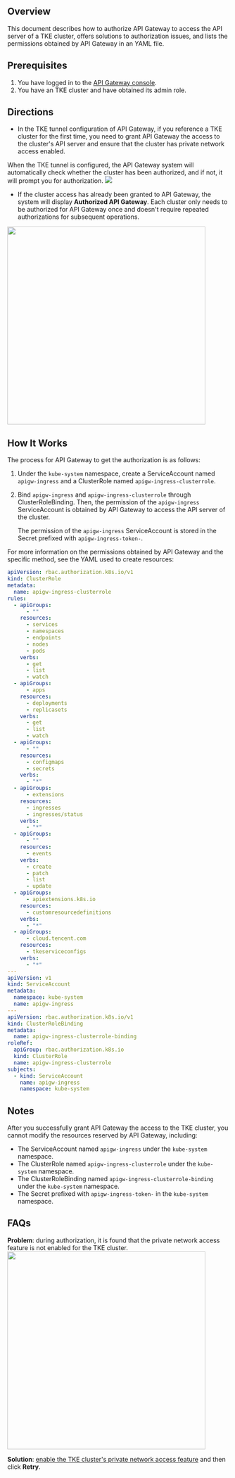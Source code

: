 ## Overview

This document describes how to authorize API Gateway to access the API server of a TKE cluster, offers solutions to authorization issues, and lists the permissions obtained by API Gateway in an YAML file.

## Prerequisites

1. You have logged in to the [API Gateway console](https://console.cloud.tencent.com/apigateway/index).
2. You have an TKE cluster and have obtained its admin role.

## Directions

- In the TKE tunnel configuration of API Gateway, if you reference a TKE cluster for the first time, you need to grant API Gateway the access to the cluster's API server and ensure that the cluster has private network access enabled.

 When the TKE tunnel is configured, the API Gateway system will automatically check whether the cluster has been authorized, and if not, it will prompt you for authorization.
![](https://qcloudimg.tencent-cloud.cn/raw/2a5a13b6626f9975394c3a83b27d2d71.png)        

- If the cluster access has already been granted to API Gateway, the system will display **Authorized API Gateway**. Each cluster only needs to be authorized for API Gateway once and doesn't require repeated authorizations for subsequent operations.                 
<img src="https://qcloudimg.tencent-cloud.cn/raw/51688fa680387191c838fcf6dbe0ba23.png" width="450px">      

## How It Works

The process for API Gateway to get the authorization is as follows:

1. Under the `kube-system` namespace, create a ServiceAccount named `apigw-ingress` and a ClusterRole named `apigw-ingress-clusterrole`.

2. Bind `apigw-ingress` and `apigw-ingress-clusterrole` through ClusterRoleBinding. Then, the permission of the `apigw-ingress` ServiceAccount is obtained by API Gateway to access the API server of the cluster.

   The permission of the `apigw-ingress` ServiceAccount is stored in the Secret prefixed with `apigw-ingress-token-`.

For more information on the permissions obtained by API Gateway and the specific method, see the YAML used to create resources:

```yaml
apiVersion: rbac.authorization.k8s.io/v1
kind: ClusterRole
metadata:
  name: apigw-ingress-clusterrole
rules:
  - apiGroups:
      - ""
    resources:
      - services
      - namespaces
      - endpoints
      - nodes
      - pods
    verbs:
      - get
      - list
      - watch
  - apiGroups:
      - apps
    resources:
      - deployments
      - replicasets
    verbs:
      - get
      - list
      - watch
  - apiGroups:
      - ""
    resources:
      - configmaps
      - secrets
    verbs:
      - "*"
  - apiGroups:
      - extensions
    resources:
      - ingresses
      - ingresses/status
    verbs:
      - "*"
  - apiGroups:
      - ""
    resources:
      - events
    verbs:
      - create
      - patch
      - list
      - update
  - apiGroups:
      - apiextensions.k8s.io
    resources:
      - customresourcedefinitions
    verbs:
      - "*"
  - apiGroups:
      - cloud.tencent.com
    resources:
      - tkeserviceconfigs
    verbs:
      - "*"
---
apiVersion: v1
kind: ServiceAccount
metadata:
  namespace: kube-system
  name: apigw-ingress
---
apiVersion: rbac.authorization.k8s.io/v1
kind: ClusterRoleBinding
metadata:
  name: apigw-ingress-clusterrole-binding
roleRef:
  apiGroup: rbac.authorization.k8s.io
  kind: ClusterRole
  name: apigw-ingress-clusterrole
subjects:
  - kind: ServiceAccount
    name: apigw-ingress
    namespace: kube-system
```

## Notes

After you successfully grant API Gateway the access to the TKE cluster, you cannot modify the resources reserved by API Gateway, including:

- The ServiceAccount named `apigw-ingress` under the `kube-system` namespace.
- The ClusterRole named `apigw-ingress-clusterrole` under the `kube-system` namespace.
- The ClusterRoleBinding named `apigw-ingress-clusterrole-binding` under the `kube-system` namespace.
- The Secret prefixed with `apigw-ingress-token-` in the `kube-system` namespace.



## FAQs

**Problem**: during authorization, it is found that the private network access feature is not enabled for the TKE cluster.
<img src="https://qcloudimg.tencent-cloud.cn/raw/5f87b05a0ceb35b43cb881634687ba55.png" width="450px">              

**Solution**: [enable the TKE cluster's private network access feature](https://intl.cloud.tencent.com/document/product/628/44309) and then click **Retry**.
